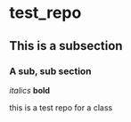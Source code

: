 # test_repo
## This is a subsection
### A sub, sub section

*italics* **bold** 

this is a test repo for a class
